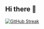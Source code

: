 ## Hi there 👋

[![GitHub Streak](https://streak-stats.demolab.com?user=beyzanurkaya&theme=dark&date_format=j%20M%5B%20Y%5D&card_width=900)](https://git.io/streak-stats)
<!--
**beyzanurkaya/beyzanurkaya** is a ✨ _special_ ✨ repository because its `README.md` (this file) appears on your GitHub profile.

Here are some ideas to get you started:

- 🔭 I’m currently working on ...
- 🌱 I’m currently learning ...
- 👯 I’m looking to collaborate on ...
- 🤔 I’m looking for help with ...
- 💬 Ask me about ...
- 📫 How to reach me: ...
- 😄 Pronouns: ...
- ⚡ Fun fact: ...
-->
